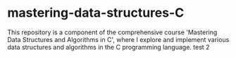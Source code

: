 # mastering-data-structures-C
This repository is a component of the comprehensive course 'Mastering Data Structures and Algorithms in C', where I explore and implement various data structures and algorithms in the C programming language. test 2
